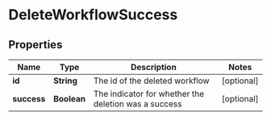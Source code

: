 

# DeleteWorkflowSuccess


## Properties

| Name | Type | Description | Notes |
|------------ | ------------- | ------------- | -------------|
|**id** | **String** | The id of the deleted workflow |  [optional] |
|**success** | **Boolean** | The indicator for whether the deletion was a success |  [optional] |



